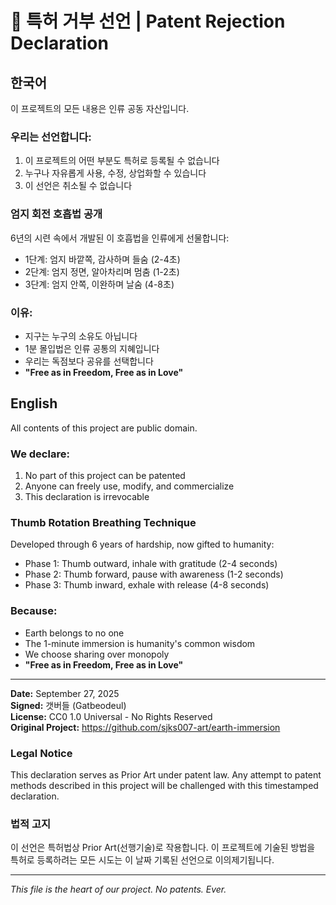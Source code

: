 # 🚫 특허 거부 선언 | Patent Rejection Declaration

## 한국어

이 프로젝트의 모든 내용은 인류 공동 자산입니다.

### 우리는 선언합니다:
1. 이 프로젝트의 어떤 부분도 특허로 등록될 수 없습니다
2. 누구나 자유롭게 사용, 수정, 상업화할 수 있습니다
3. 이 선언은 취소될 수 없습니다

### 엄지 회전 호흡법 공개
6년의 시련 속에서 개발된 이 호흡법을 인류에게 선물합니다:
- 1단계: 엄지 바깥쪽, 감사하며 들숨 (2-4초)
- 2단계: 엄지 정면, 알아차리며 멈춤 (1-2초)
- 3단계: 엄지 안쪽, 이완하며 날숨 (4-8초)

### 이유:
- 지구는 누구의 소유도 아닙니다
- 1분 몰입법은 인류 공통의 지혜입니다
- 우리는 독점보다 공유를 선택합니다
- **"Free as in Freedom, Free as in Love"**

## English

All contents of this project are public domain.

### We declare:
1. No part of this project can be patented
2. Anyone can freely use, modify, and commercialize
3. This declaration is irrevocable

### Thumb Rotation Breathing Technique
Developed through 6 years of hardship, now gifted to humanity:
- Phase 1: Thumb outward, inhale with gratitude (2-4 seconds)
- Phase 2: Thumb forward, pause with awareness (1-2 seconds)
- Phase 3: Thumb inward, exhale with release (4-8 seconds)

### Because:
- Earth belongs to no one
- The 1-minute immersion is humanity's common wisdom
- We choose sharing over monopoly
- **"Free as in Freedom, Free as in Love"**

---

**Date:** September 27, 2025  
**Signed:** 갯버들 (Gatbeodeul)  
**License:** CC0 1.0 Universal - No Rights Reserved  
**Original Project:** https://github.com/sjks007-art/earth-immersion

### Legal Notice
This declaration serves as Prior Art under patent law. Any attempt to patent methods described in this project will be challenged with this timestamped declaration.

### 법적 고지
이 선언은 특허법상 Prior Art(선행기술)로 작용합니다. 이 프로젝트에 기술된 방법을 특허로 등록하려는 모든 시도는 이 날짜 기록된 선언으로 이의제기됩니다.

---

*This file is the heart of our project. No patents. Ever.*
